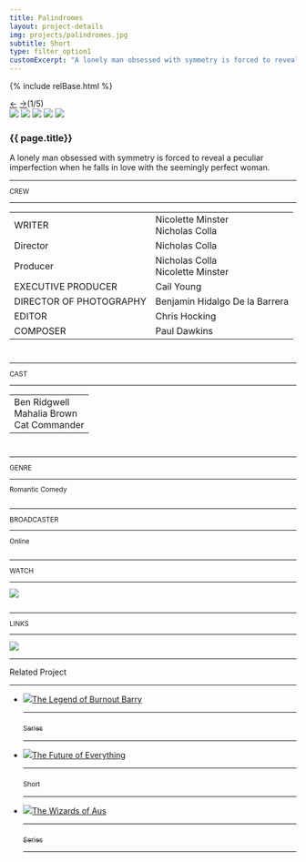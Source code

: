 ```yaml
---
title: Palindromes
layout: project-details
img: projects/palindromes.jpg
subtitle: Short
type: filter_option1
customExcerpt: "A lonely man obsessed with symmetry is forced to reveal a peculiar imperfection when he falls in love with the seemingly perfect woman."
---
```

{% include relBase.html %}
<section id="details">
    <div id="carousel">
      <div id="carousel_controls"><span><a href="#" id="carousel_backward">&larr;</a> <a href="#"
            id="carousel_forward">&rarr;</a></span><span id="pagecount">(1/5)</span></div>
      <div id="carousel_img">
        <img src="{{ relBase }}img/gallery/palindromes1.jpg" id="img1">
        <img src="{{ relBase }}img/gallery/palindromes2.jpg" id="img2">
        <img src="{{ relBase }}img/gallery/palindromes3.jpg" id="img3">
        <img src="{{ relBase }}img/gallery/palindromes4.jpg" id="img4">
        <img src="{{ relBase }}img/gallery/palindromes5.jpg" id="img5">
      </div>
    </div>
    <article><span id="main-detail">
      <h1>{{ page.title}}</h1><p>A lonely man obsessed with symmetry is forced to reveal a peculiar imperfection when he falls in love with the seemingly perfect woman.
      </p></span>
      <sub>
        <hr>CREW
        <hr>
        <table>
          <tr>
            <td>WRITER</td>
            <td>Nicolette Minster<br>Nicholas Colla</td>
          </tr>
          <tr>
            <td>Director</td>
            <td>Nicholas Colla</td>
          </tr>
          <tr>
            <td>Producer</td>
            <td>Nicholas Colla<br>Nicolette Minster</td>
          </tr>
          <tr>
            <td>EXECUTIVE PRODUCER</td>
            <td>Cail Young</td>
          </tr>
            <td>DIRECTOR OF PHOTOGRAPHY</td>
            <td>Benjamin Hidalgo De la Barrera</td>
          </tr>
          <tr>
            <td>EDITOR</td>
            <td>Chris Hocking</td>
          </tr>
          <tr>
            <td>COMPOSER</td>
            <td>Paul Dawkins</td>
          </tr>
        </table>
        <br>
        <hr>CAST
        <hr>
        <table>
          <tr>
            <td>Ben Ridgwell<br>
Mahalia Brown<br>
Cat Commander</td>
          </tr>
        </table>
        <br>
        <hr>GENRE
        <hr>
        Romantic Comedy<br>
        <br>
        <hr>BROADCASTER
        <hr>
        Online
        <br><br>
        <hr>WATCH
        <hr>
        <a href="https://vimeo.com/101882108" target="_blank"><img src="{{ relBase }}img/social/vimeo.svg" class="vimeo"></a>
        <br><br>
        <hr>LINKS
        <hr>
        <a href="https://www.imdb.com/title/tt4353248/" target="_blank"><img src="{{ relBase }}img/social/imdb.svg" class="imdb"></a>
      </sub>
    </article>
    <div id="related">
      <hr>
      Related Project
      <hr>
      <ul>
        <li><a href="../the-legend-of-burnout-barry/"><img src="{{ relBase }}img/projects/barry.jpg">The Legend of Burnout
            Barry
            <hr><sub>Series</sub>
            <hr>
          </a>
        </li>
        <li><a href="../the-future-of-everything/"><img src="{{ relBase }}img/projects/tfoe.jpg">The Future of Everything
            <hr><sub>Short</sub>
            <hr>
          </a>
        </li>
        <li><a href="../the-wizards-of-aus/"><img src="{{ relBase }}img/projects/wizards.jpg">The Wizards of Aus
            <hr><sub>Series</sub>
            <hr>
          </a>
        </li>
      </ul>
    </div>
  </section>



  <div id="gradient"></div>